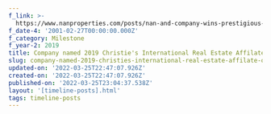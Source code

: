 ```yaml
---
f_link: >-
  https://www.nanproperties.com/posts/nan-and-company-wins-prestigious-affiliate-of-the-year-award-by-christie-s-international-real-estate
f_date-4: '2001-02-27T00:00:00.000Z'
f_category: Milestone
f_year-2: 2019
title: Company named 2019 Christie's International Real Estate Affilate of The Year
slug: company-named-2019-christies-international-real-estate-affilate-of-the-year
updated-on: '2022-03-25T22:47:07.926Z'
created-on: '2022-03-25T22:47:07.926Z'
published-on: '2022-03-25T23:04:37.538Z'
layout: '[timeline-posts].html'
tags: timeline-posts
---
```



